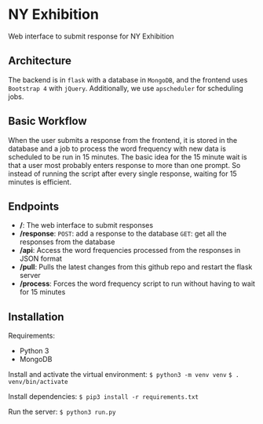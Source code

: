# NY Exhibition
Web interface to submit response for NY Exhibition

## Architecture
The backend is in `flask` with a database in `MongoDB`, and the frontend uses `Bootstrap 4` with `jQuery`. Additionally, we use `apscheduler` for scheduling jobs.

## Basic Workflow
When the user submits a response from the frontend, it is stored in the database and a job to process the word frequency with new data is scheduled to be run in 15 minutes. The basic idea for the 15 minute wait is that a user most probably enters response to more than one prompt. So instead of running the script after every single response, waiting for 15 minutes is efficient.

## Endpoints
 - **/**: The web interface to submit responses
 - **/response**:
  `POST`: add a response to the database
  `GET`: get all the responses from the database
 - **/api**: Access the word frequencies processed from the responses in JSON format
 - **/pull**: Pulls the latest changes from this github repo and restart the flask server
 - **/process**: Forces the word frequency script to run without having to wait for 15 minutes

 ## Installation

Requirements:
- Python 3
- MongoDB

Install and activate the virtual environment:
`$ python3 -m venv venv`
`$ . venv/bin/activate`

Install dependencies:
`$ pip3 install -r requirements.txt`

Run the server:
`$ python3 run.py`
